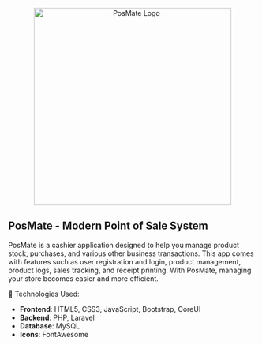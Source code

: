 <p align="center"><a href="https://laravel.com" target="_blank"><img src="https://github.com/zadid15/posmate/raw/main/public/images/posmate.png" width="400" alt="PosMate Logo"></a></p>

## PosMate - Modern Point of Sale System

PosMate is a cashier application designed to help you manage product stock, purchases, and various other business transactions. This app comes with features such as user registration and login, product management, product logs, sales tracking, and receipt printing. With PosMate, managing your store becomes easier and more efficient.

🚀 Technologies Used:
- **Frontend**: HTML5, CSS3, JavaScript, Bootstrap, CoreUI
- **Backend**: PHP, Laravel
- **Database**: MySQL
- **Icons**: FontAwesome
